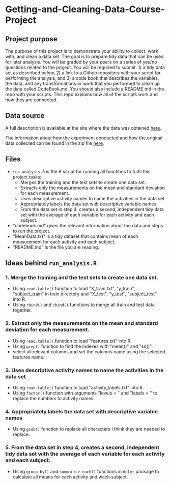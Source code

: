 # Getting-and-Cleaning-Data-Course-Project

## Project purpose
The purpose of this project is to demonstrate your ability to collect, work with, and clean a data set. The goal is to prepare tidy data that can be used for later analysis. You will be graded by your peers on a series of yes/no questions related to the project. You will be required to submit: 1) a tidy data set as described below, 2) a link to a Github repository with your script for performing the analysis, and 3) a code book that describes the variables, the data, and any transformations or work that you performed to clean up the data called CodeBook.md. You should also include a README.md in the repo with your scripts. This repo explains how all of the scripts work and how they are connected.

## Data source
A full description is available at the site where the data was obtained [here](http://archive.ics.uci.edu/ml/datasets/Human+Activity+Recognition+Using+Smartphones).

The information about how the experiment conducted and how the original data collected can be found in the zip file [here](https://d396qusza40orc.cloudfront.net/getdata%2Fprojectfiles%2FUCI%20HAR%20Dataset.zip).

## Files

- `run_analysis.R` is the R script for running all functions to fulfil this project tasks:
    - Merges the training and the test sets to create one data set.
    - Extracts only the measurements on the mean and standard deviation for each measurement.
    - Uses descriptive activity names to name the activities in the data set
    - Appropriately labels the data set with descriptive variable names.
    - From the data set in step 4, creates a second, independent tidy data set with the average of each variable for each activity and each subject.
- "codebook.md" gives the relevant information about the data and steps to run the project.
- "MeanData.txt" is a tidy dataset that contains mean of each measurement for each activity and each subject.  
- "README.md" is the file you are reading.

## Ideas behind `run_analysis.R`

### 1. Merge the training and the test sets to create one data set.

- Using `read.table()` function to load "X_train.txt", "y_train", "subject_train" in train directory and "X_test", "y_test", "subject_test" into R.
- Using `rbind()` and `cbind()` functions to merge all train and test data together.

### 2. Extract only the measurements on the mean and standard deviation for each measurement. 

- Using `read.table()` function to load "features.txt" into R.
- Using `grep()` function to find the indexes with "mean()" and "sd()".
- select all relevant columns and set the columns name using the selected features name.

### 3. Uses descriptive activity names to name the activities in the data set

- Using `read.table()` function to load "activity_labels.txt" into R.
- Using `factor()` function with arguments "levels = " and "labels = " to replace the numbers to activity names.

### 4. Appropriately labels the data set with descriptive variable names

- Using `gsub()` function to replace all characters I think they are needed to replace.

### 5. From the data set in step 4, creates a second, independent tidy data set with the average of each variable for each activity and each subject.

- Using `group_by()` and `summarise_each()` functions in `dplyr` package to calculate all means for each activity and wach subject.
